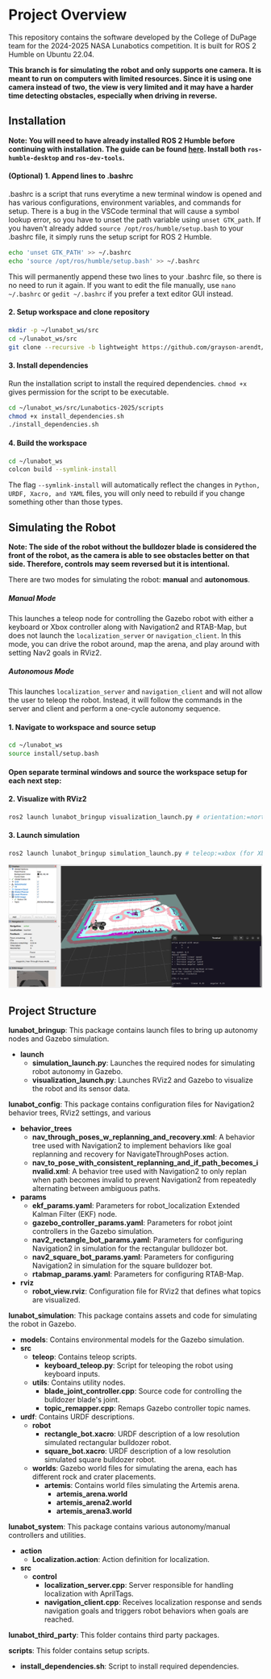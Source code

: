 # Project Overview

This repository contains the software developed by the College of DuPage team for the 2024-2025 NASA Lunabotics competition. It is built for ROS 2 Humble on Ubuntu 22.04. 

**This branch is for simulating the robot and only supports one camera. It is meant to run on computers with limited resources. Since it is using one camera instead of two, the view is very limited and it may have a harder time detecting obstacles, especially when driving in reverse.**

## Installation

**Note: You will need to have already installed ROS 2 Humble before continuing with installation. The guide can be found [here](https://docs.ros.org/en/humble/Installation/Ubuntu-Install-Debs.html). Install both `ros-humble-desktop` and `ros-dev-tools`.**

#### (Optional) 1. Append lines to .bashrc

.bashrc is a script that runs everytime a new terminal window is opened and has various configurations, environment variables, and commands for setup. There is a bug in the VSCode terminal that will cause a symbol lookup error, so you have to unset the path variable using `unset GTK_path`. If you haven't already added `source /opt/ros/humble/setup.bash` to your .bashrc file, it simply runs the setup script for ROS 2 Humble.

```bash
echo 'unset GTK_PATH' >> ~/.bashrc
echo 'source /opt/ros/humble/setup.bash' >> ~/.bashrc
```

This will permanently append these two lines to your .bashrc file, so there is no need to run it again. If you want to edit the file manually, use `nano ~/.bashrc` or `gedit ~/.bashrc` if you prefer a text editor GUI instead.

#### 2. Setup workspace and clone repository

```bash
mkdir -p ~/lunabot_ws/src
cd ~/lunabot_ws/src
git clone --recursive -b lightweight https://github.com/grayson-arendt/Lunabotics-2025.git
```

#### 3. Install dependencies

Run the installation script to install the required dependencies. `chmod +x` gives permission for the script to be executable.

```bash
cd ~/lunabot_ws/src/Lunabotics-2025/scripts
chmod +x install_dependencies.sh
./install_dependencies.sh
```

#### 4. Build the workspace

```bash
cd ~/lunabot_ws
colcon build --symlink-install
```

The flag `--symlink-install` will automatically reflect the changes in `Python, URDF, Xacro, and YAML` files, you will only need to rebuild if you change something other than those types.


## Simulating the Robot
**Note: The side of the robot without the bulldozer blade is considered the front of the robot, as the camera is able to see obstacles better on that side. Therefore, controls may seem reversed but it is intentional.**

There are two modes for simulating the robot: **manual** and **autonomous**. 

##### Manual Mode
This launches a teleop node for controlling the Gazebo robot with either a keyboard or Xbox controller along with Navigation2 and RTAB-Map, but does not launch the `localization_server` or `navigation_client`. In this mode, you can drive the robot around, map the arena, and play around with setting Nav2 goals in RViz2.

##### Autonomous Mode
This launches `localization_server` and `navigation_client` and will not allow the user to teleop the robot. Instead, it will follow the commands in the server and client and perform a one-cycle autonomy sequence. 

#### 1. Navigate to workspace and source setup

```bash
cd ~/lunabot_ws
source install/setup.bash
```
#### Open separate terminal windows and source the workspace setup for each next step:

#### 2. Visualize with RViz2

```bash
ros2 launch lunabot_bringup visualization_launch.py # orientation:=north (to specify a starting orientation in Gazebo: north, south, east, west, or random)
```

#### 3. Launch simulation

```bash
ros2 launch lunabot_bringup simulation_launch.py # teleop:=xbox (for Xbox controller) mode:=autonomous (to run in autonomous mode)
```

<p align="center">
  <img src="demo.png">
</p>


## Project Structure

**lunabot_bringup**: This package contains launch files to bring up autonomy nodes and Gazebo simulation.
- **launch**
  - **simulation_launch.py**: Launches the required nodes for simulating robot autonomy in Gazebo.
  - **visualization_launch.py**: Launches RViz2 and Gazebo to visualize the robot and its sensor data.

**lunabot_config**: This package contains configuration files for Navigation2 behavior trees, RViz2 settings, and various 
- **behavior_trees**
  - **nav_through_poses_w_replanning_and_recovery.xml**: A behavior tree used with Navigation2 to implement behaviors like goal replanning and recovery for NavigateThroughPoses action.
  - **nav_to_pose_with_consistent_replanning_and_if_path_becomes_invalid.xml**: A behavior tree used with Navigation2 to only replan when path becomes invalid to prevent Navigation2 from repeatedly alternating between ambiguous paths.
- **params**
  - **ekf_params.yaml**: Parameters for robot_localization Extended Kalman Filter (EKF) node.
  - **gazebo_controller_params.yaml**: Parameters for robot joint controllers in the Gazebo simulation.
  - **nav2_rectangle_bot_params.yaml**: Parameters for configuring Navigation2 in simulation for the rectangular bulldozer bot.
  - **nav2_square_bot_params.yaml**: Parameters for configuring Navigation2 in simulation for the square bulldozer bot.
  - **rtabmap_params.yaml**: Parameters for configuring RTAB-Map.
- **rviz**
  - **robot_view.rviz**: Configuration file for RViz2 that defines what topics are visualized.

**lunabot_simulation**: This package contains assets and code for simulating the robot in Gazebo.
- **models**: Contains environmental models for the Gazebo simulation.
- **src**
  - **teleop**: Contains teleop scripts.
    - **keyboard_teleop.py**: Script for teleoping the robot using keyboard inputs.
  - **utils**: Contains utility nodes.
    - **blade_joint_controller.cpp**: Source code for controlling the bulldozer blade's joint.
    - **topic_remapper.cpp**: Remaps Gazebo controller topic names.
- **urdf**: Contains URDF descriptions.
  - **robot**
      - **rectangle_bot.xacro**: URDF description of a low resolution simulated rectangular bulldozer robot.
      - **square_bot.xacro**: URDF description of a low resolution simulated square bulldozer robot.
  - **worlds**: Gazebo world files for simulating the arena, each has different rock and crater placements.
      - **artemis**: Contains world files simulating the Artemis arena.
        - **artemis_arena.world**
        - **artemis_arena2.world**
        - **artemis_arena3.world**


**lunabot_system**: This package contains various autonomy/manual controllers and utilities.
- **action**
  - **Localization.action**: Action definition for localization.
- **src**
  - **control**
    - **localization_server.cpp**: Server responsible for handling localization with AprilTags.
    - **navigation_client.cpp**: Receives localization response and sends navigation goals and triggers robot behaviors when goals are reached.

**lunabot_third_party**: This folder contains third party packages.

**scripts**: This folder contains setup scripts.
- **install_dependencies.sh**: Script to install required dependencies.

